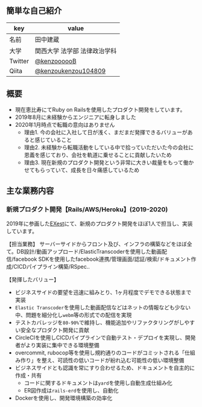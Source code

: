 ## 簡単な自己紹介

|key|value|
|----|----|
|名前|田中建蔵|
|大学|関西大学 法学部 法律政治学科|
|Twitter|[@kenzoooooB](https://twitter.com/kenzoooooB) |
|Qiita|[@kenzoukenzou104809](https://qiita.com/kenzoukenzou104809) |

## 概要

- 現在恵比寿にてRuby on Railsを使用したプロダクト開発をしています。
- 2019年8月に未経験からエンジニアに転身しました
- 2020年1月時点で転職の意向はありません
  - 理由1. 今の会社に入社して日が浅く、まだまだ発揮できるバリューがあると感じていること
  - 理由2. 未経験から転職活動をしている中で拾っていただいた今の会社に恩義を感じており、会社を軌道に乗せることに貢献したいため
  - 理由3. 現在新規のプロダクト開発という非常に大きい裁量をもって働かせてもらっていて、成長を日々痛感しているため


## 主な業務内容

### 新規プロダクト開発【Rails/AWS/Heroku】(2019-2020)

2019年に参画した[EXest](https://www.exest.jp/)にて、新規のプロダクト開発をほぼ1人で担当し、実装しています。

【担当業務】
サーバーサイドからフロント及び、インフラの構築などをほぼ全て。DB設計/動画アップロード/ElasticTranscoderを使用した動画配信/facebook SDKを使用したfacebook連携/管理画面/認証/検索/ドキュメント作成/CICDパイプライン構築/RSpec..

【発揮したバリュー】
- ビジネスサイドの要望を迅速に組みとり、1ヶ月程度でデモできる状態まで実装
- `Elastic Transcoder`を使用した動画配信などはネットの情報なども少ない中、問題を細分化し`webm`等の形式での配信を実現
- テストカバレッジを`80-90%`で維持し、機能追加やリファクタリングがしやすい安全なプロダクト開発に貢献
- CircleCIを使用しCICDパイプラインで自動テスト・デプロイを実現し、開発者がより実装に集中できる環境整備
- overcommit, rubocop等を使用し規約通りのコードがコミットされる「仕組み作り」を整え、可読性の低いコードが紛れ込む可能性の低い環境整備
- ビジネスサイドとも認識を常にすり合わせるため、ドキュメントを自主的に作成・共有
  - コードに関するドキュメントは`yard`を使用し自動生成仕組み化
  - ER図作成は`rails-erd`を使用し、自動化
- Dockerを使用し、開発環境構築の効率化
